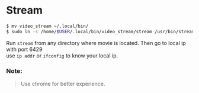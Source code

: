# Stream

```bash
$ mv video_stream ~/.local/bin/
$ sudo ln -s /home/$USER/.local/bin/video_stream/stream /usr/bin/stream
```

Run `stream` from any directory where movie is located. Then go to local ip with port 6429  
use `ip addr` or `ifconfig` to know your local ip.

### Note: 
> Use chrome for better experience.

